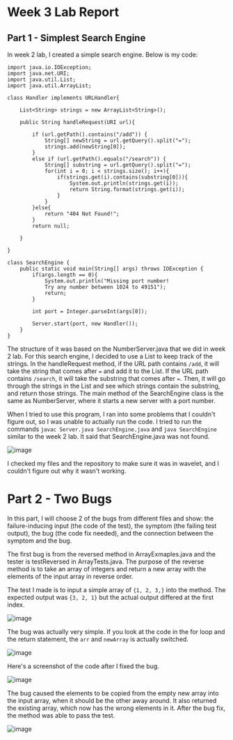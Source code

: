 # Week 3 Lab Report

## Part 1 - Simplest Search Engine

In week 2 lab, I created a simple search engine. Below is my code:

```
import java.io.IOException;
import java.net.URI;
import java.util.List;
import java.util.ArrayList;

class Handler implements URLHandler{
 
    List<String> strings = new ArrayList<String>();

    public String handleRequest(URI url){
    
        if (url.getPath().contains("/add")) {
            String[] newString = url.getQuery().split("=");
            strings.add(newString[0]);
        }
        else if (url.getPath().equals("/search")) {
            String[] substring = url.getQuery().split("=");
            for(int i = 0; i < strings.size(); i++){
                if(strings.get(i).contains(substring[0])){
                    System.out.println(strings.get(i));
                    return String.format(strings.get(i));
                }
            }
        }else{
            return "404 Not Found!";
        }
        return null;        
            
    }
    
}

class SearchEngine {
    public static void main(String[] args) throws IOException {
        if(args.length == 0){
            System.out.println("Missing port number! 
            Try any number between 1024 to 49151");
            return;
        }

        int port = Integer.parseInt(args[0]);

        Server.start(port, new Handler());
    }
}
```

The structure of it was based on the NumberServer.java that we did in week 2 lab. For this search engine, I decided to use a List to keep track of the strings. In the handleRequest method, if the URL path contains `/add`, it will take the string that comes after `=` and add it to the List. If the URL path contains `/search`, it will take the substring that comes after `=`. Then, it will go through the strings in the List and see which strings contain the substring, and return those strings. The main method of the SearchEngine class is the same as NumberServer, where it starts a new server with a port number.

When I tried to use this program, I ran into some problems that I couldn't figure out, so I was unable to actually run the code. I tried to run the commands `javac Server.java SearchEngine.java` and `java SearchEngine` similar to the week 2 lab. It said that SearchEngine.java was not found.

![image](https://user-images.githubusercontent.com/122491370/214958352-e6872169-be1c-4402-bd8e-6ffc7c0c0a84.png)

I checked my files and the repository to make sure it was in wavelet, and I couldn't figure out why it wasn't working.

# Part 2 - Two Bugs

In this part, I will choose 2 of the bugs from different files and show: the failure-inducing input (the code of the test), the symptom (the failing test output), the bug (the code fix needed), and the connection between the symptom and the bug.

The first bug is from the reversed method in ArrayExmaples.java and the tester is testReversed in ArrayTests.java. The purpose of the reverse method is to take an array of integers and return a new array with the elements of the input array in reverse order.

The test I made is to input a simple array of `{1, 2, 3,}` into the method. The expected output was `{3, 2, 1}` but the actual output differed at the first index. 

![image](https://user-images.githubusercontent.com/122491370/214962522-925800e0-1c20-4121-a92c-68ed79624b14.png)

The bug was actually very simple. If you look at the code in the for loop and the return statement, the `arr` and `newArray` is actually switched.

![image](https://user-images.githubusercontent.com/122491370/214963640-b9d84036-be67-44d5-a7b9-7b7e50068c4f.png)

Here's a screenshot of the code after I fixed the bug.

![image](https://user-images.githubusercontent.com/122491370/214962979-2e752b50-09b8-4245-8265-2690a5972511.png)

The bug caused the elements to be copied from the empty new array into the input array, when it should be the other away around. It also returned the existing array, which now has the wrong elements in it. After the bug fix, the method was able to pass the test.

![image](https://user-images.githubusercontent.com/122491370/214964325-7a730953-bff8-44f8-a19f-208a38b69c6d.png)
